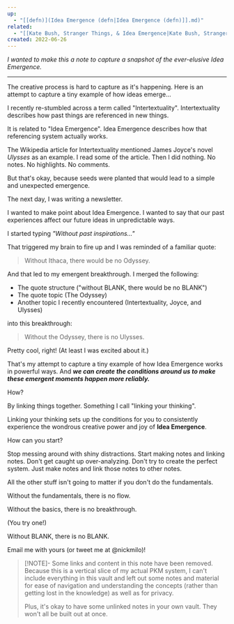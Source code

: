```yaml
---
up:
  - "[[defn)](Idea Emergence (defn|Idea Emergence (defn)]].md)"
related:
  - "[[Kate Bush, Stranger Things, & Idea Emergence|Kate Bush, Stranger Things, & Idea Emergence]]"
created: 2022-06-26
---
```

 *I wanted to make this a note to capture a snapshot of the ever-elusive Idea Emergence.*

---

The creative process is hard to capture as it's happening. Here is an attempt to capture
a tiny example of how ideas emerge...

I recently re-stumbled across a term called "Intertextuality". Intertextuality describes how past things are referenced in new things. 

It is related to "Idea Emergence". Idea Emergence describes how that referencing system actually works. 

The Wikipedia article for Intertextuality mentioned James Joyce's novel *Ulysses* as an example. I read some of the article. Then I did nothing. No notes. No highlights. No comments. 

But that's okay, because seeds were planted that would lead to a simple and unexpected emergence.

The next day, I was writing a newsletter. 

I wanted to make point about Idea Emergence. I wanted to say that our past experiences affect our future ideas in unpredictable ways. 

I started typing *"Without past inspirations..."*

That triggered my brain to fire up and I was reminded of a familiar quote:

> Without Ithaca, there would be no Odyssey.

And that led to my emergent breakthrough. I merged the following:

- The quote structure ("without BLANK, there would be no BLANK")
- The quote topic (The Odyssey)
- Another topic I recently encountered (Intertextuality, Joyce, and Ulysses)

into this breakthrough:

> Without the Odyssey, there is no Ulysses.

Pretty cool, right! (At least I was excited about it.)

That's my attempt to capture a tiny example of how Idea Emergence works in powerful ways. And ***we can create the conditions around us to make these emergent moments happen more reliably.*** 

How?

By linking things together. Something I call "linking your thinking". 

Linking your thinking sets up the conditions for you to consistently experience the wondrous creative power and joy of **Idea Emergence**.

How can you start?

Stop messing around with shiny distractions. Start making notes and linking notes. Don't get caught up over-analyzing. Don't try to create the perfect system. Just make notes and link those notes to other notes. 

All the other stuff isn't going to matter if you don't do the fundamentals. 

Without the fundamentals, there is no flow.

Without the basics, there is no breakthrough.

(You try one!)

Without BLANK, there is no BLANK.

Email me with yours (or tweet me at @nickmilo)!

> [!NOTE]- Some links and content in this note have been removed.
> Because this is a vertical slice of my actual PKM system, I can't include everything in this vault and left out some notes and material for ease of navigation and understanding the concepts (rather than getting lost in the knowledge) as well as for privacy. 
>  
> Plus, it's okay to have some unlinked notes in your own vault. They won't all be built out at once.
